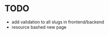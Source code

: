 # TODO

- add validation to all slugs in frontend/backend
- resource bashed new page

<!-- ## Frontend
- [ ] std plugs

## Docs

- [ ] arch
    - l1
    - l2
    - why
- [ ] how to.
    - develop plug
    - develop executor
    - develop adapter
    - develop module -->